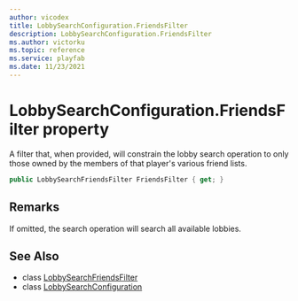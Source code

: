 ```yaml
---
author: vicodex
title: LobbySearchConfiguration.FriendsFilter
description: LobbySearchConfiguration.FriendsFilter
ms.author: victorku
ms.topic: reference
ms.service: playfab
ms.date: 11/23/2021
---
```


# LobbySearchConfiguration.FriendsFilter property

A filter that, when provided, will constrain the lobby search operation to only those owned by the members of that player's various friend lists.

```csharp
public LobbySearchFriendsFilter FriendsFilter { get; }
```

## Remarks

If omitted, the search operation will search all available lobbies.

## See Also

* class [LobbySearchFriendsFilter](../LobbySearchFriendsFilter.md)
* class [LobbySearchConfiguration](../LobbySearchConfiguration.md)

